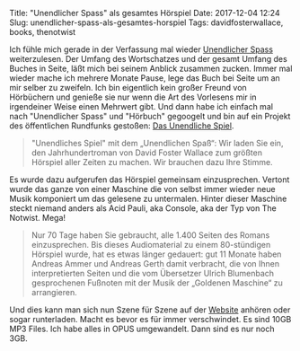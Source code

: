 Title: "Unendlicher Spass" als gesamtes Hörspiel
Date: 2017-12-04 12:24
Slug: unendlicher-spass-als-gesamtes-horspiel
Tags: davidfosterwallace, books, thenotwist

Ich fühle mich gerade in der Verfassung mal wieder [Unendlicher Spass](https://de.wikipedia.org/wiki/Unendlicher_Spa%C3%9F) weiterzulesen. Der Umfang des Wortschatzes und der gesamt Umfang des Buches in Seite, läßt mich bei seinem Anblick zusammen zucken. Immer mal wieder mache ich mehrere Monate Pause, lege das Buch bei Seite um an mir selber zu zweifeln. Ich bin eigentlich kein großer Freund von Hörbüchern und genieße sie nur wenn die Art des Vorlesens mir in irgendeiner Weise einen Mehrwert gibt. Und dann habe ich einfach mal nach "Unendlicher Spass" und "Hörbuch" gegoogelt und bin auf ein Projekt des öffentlichen Rundfunks gestoßen: [Das Unendliche Spiel](https://unendlichesspiel.de).

>  "Unendliches Spiel" mit dem „Unendlichen Spaß“: Wir laden Sie ein, den Jahrhundertroman von David Foster Wallace zum größten Hörspiel aller Zeiten zu machen. Wir brauchen dazu Ihre Stimme.

Es wurde dazu aufgerufen das Hörspiel gemeinsam einzusprechen. Vertont wurde das ganze von einer Maschine die von selbst immer wieder neue Musik komponiert um das gelesene zu untermalen. Hinter dieser Maschine steckt niemand anders als Acid Pauli, aka Console, aka der Typ von The Notwist. Mega!

> Nur 70 Tage haben Sie gebraucht, alle 1.400 Seiten des Romans einzusprechen. Bis dieses Audiomaterial zu einem 80-stündigen Hörspiel wurde, hat es etwas länger gedauert: gut 11 Monate haben Andreas Ammer und Andreas Gerth damit verbracht, die von Ihnen interpretierten Seiten und die vom Übersetzer Ulrich Blumenbach gesprochenen Fußnoten mit der Musik der „Goldenen Maschine“ zu arrangieren.

Und dies kann man sich nun Szene für Szene auf der [Website](http://unendlichesspiel.de/) anhören oder sogar runterladen. Macht es bevor es für immer verschwindet. Es sind 10GB MP3 Files. Ich habe alles in OPUS umgewandelt. Dann sind es nur noch 3GB.
